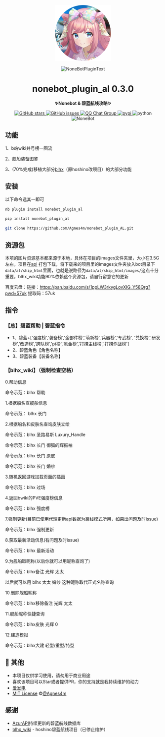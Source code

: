 <div align="center">

<img src="https://raw.githubusercontent.com/Agnes4m/nonebot_plugin_l4d2_server/main/image/logo.png" width="180" height="180"  alt="AgnesDigitalLogo">
                <br>
<p><img src="https://s2.loli.net/2022/06/16/xsVUGRrkbn1ljTD.png" width="240" alt="NoneBotPluginText"></p>
</div>

<div align="center">

# nonebot_plugin_al 0.3.0

__✨Nonebot & 碧蓝航线攻略✨__

<a href="https://github.com/Agnes4m/nonebot_plugin_AL/stargazers">
<img alt="GitHub stars" src="https://img.shields.io/github/stars/Agnes4m/nonebot_plugin_AL" alt="stars">
</a>

<a href="https://github.com/Agnes4m/nonebot_plugin_AL/issues">
<img alt="GitHub issues" src="https://img.shields.io/github/issues/Agnes4m/nonebot_plugin_AL" alt="issues">
</a>

<a href="https://jq.qq.com/?_wv=1027&k=HdjoCcAe">
        <img src="https://img.shields.io/badge/QQ%E7%BE%A4-399365126-orange?style=flat-square" alt="QQ Chat Group">
</a>

<a href="https://pypi.python.org/pypi/nonebot_plugin_AL">
        <img src="https://img.shields.io/pypi/v/nonebot_plugin_AL.svg" alt="pypi">

</a>

<img src="https://img.shields.io/badge/python-3.9+-blue.svg" alt="python">
    <img src="https://img.shields.io/badge/nonebot-2.0.0-red.svg" alt="NoneBot">

</div>

## 功能

1、b站wiki井号榜一图流

2、舰船装备图鉴

3、(70%完成)移植大部分[blhx](https://github.com/Gaylone/blhx_wiki)（原hoshino改项目）的大部分功能


## 安装

以下命令选其一即可

```sh
nb plugin install nonebot_plugin_al
```
```sh
pip install nonebot_plugin_al
```
```sh
git clone https://github.com/Agnes4m/nonebot_plugin_AL.git
```

## 资源包

本项的图片资源基本都来源于本地，具体在项目的images文件夹里，大小在3.5G左右，项目在[api](https://github.com/AzurAPI/azurapi-js-setup) 打包下载，将下载来的项目里的images文件夹放入bot目录下`data/al/ship_html`里面，也就是说路径为`data/al/ship_html/images/`这点十分重要，blhx_wiki功能90%依赖这个资源包，请自行留意它的更新

<!-- 除了图片文件，还有一些其它的，比如原作者仓库的 一些(划掉) 好多东西 -->

百度云盘：链接：https://pan.baidu.com/s/1ppLW3rkygLovXIG_Y58Qrg?pwd=57uk 
提取码：57uk

## 指令

### 【总】碧蓝帮助 | 碧蓝指令

- 1、碧蓝+['强度榜','装备榜','金部件榜','萌新榜','兵器榜','专武榜',
        '兑换榜','研发榜','改造榜','跨队榜','pt榜','氪金榜','打捞主线榜','打捞作战榜']
- 2、碧蓝角色【角色名称】
- 3、碧蓝装备【装备名称】

### 【blhx_wiki】（强制检查空格）

0.帮助信息

命令示范：blhx 帮助

1.根据船名查舰船信息

命令示范： blhx 长门

2.根据船名和皮肤名查询皮肤立绘

命令示范：blhx 圣路易斯 Luxury_Handle

命令示范：blhx 长门 御狐的辉振袖

命令示范：blhx 长门 原皮

命令示范：blhx 长门 婚纱

3.随机返回游戏加载页面的插画

命令示范：blhx 过场

4.返回bwiki的PVE强度榜信息

命令示范：blhx 强度榜

7.强制更新(目前已使用代理更新api数据为离线模式所用，如果出问题及时issue)

命令示范：blhx 强制更新

8.获取最新活动信息(有问题及时issue)

命令示范：blhx 最新活动

9.为舰船取昵称(以后你就可以用昵称查询了)

命令示范：blhx备注 光辉 太太

以后就可以用 blhx 太太 婚纱 这种昵称取代正式名称查询

10.删除舰船昵称

命令示范：blhx移除备注 光辉 太太

11.舰船昵称快捷查询

命令示范：blhx皮肤 光辉 0

12.建造模拟

命令示范：blhx大建 轻型/重型/特型

## 🙈 其他

- 本项目仅供学习使用，请勿用于商业用途
- 喜欢该项目可以Star或者提供PR，你的支持就是我持续维护的动力
- [爱发电](https://afdian.net/a/agnes_digital)
- [MIT License](https://github.com/Agnes4m/nonebot_plugin_AL/blob/main/LICENSE) ©[@Agnes4m](https://github.com/Agnes4m)

## 感谢

- [AzurAPI](https://github.com/AzurAPI/azurapi-js-setup)持续更新的碧蓝航线数据库
- [blhx_wiki](https://github.com/Gaylone/blhx_wiki) - hoshino碧蓝航线项目（已停止维护）
